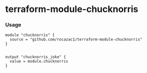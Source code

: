 # terraform-module-chucknorris

### Usage

```
module "chucknorris" {
  source = "github.com/rocazac1/terraform-module-chucknorris"
}


output "chucknorris_joke" {
  value = module.chucknorris
}
```

